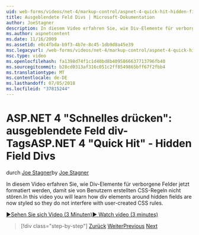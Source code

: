 ```yaml
---
uid: web-forms/videos/net-4/markup-control/aspnet-4-quick-hit-hidden-field-divs
title: Ausgeblendete Feld Divs | Microsoft-Dokumentation
author: JoeStagner
description: In diesem Video erfahren Sie, wie Div-Elemente für verborgene Felder jetzt formatiert werden, damit sie von Benutzern erstellten CSS-Regeln nicht stören.
ms.author: aspnetcontent
ms.date: 11/16/2009
ms.assetid: e0c4fbda-b9f3-4b7e-8c45-1db9d8a45e39
msc.legacyurl: /web-forms/videos/net-4/markup-control/aspnet-4-quick-hit-hidden-field-divs
msc.type: video
ms.openlocfilehash: fa1398d74f1c1d40bd8b4095866637713796fb40
ms.sourcegitcommit: b28cd0313af316c051c2ff8549865bff67f2fbb4
ms.translationtype: MT
ms.contentlocale: de-DE
ms.lasthandoff: 07/05/2018
ms.locfileid: "37815244"
---
```

<a name="aspnet-4-quick-hit---hidden-field-divs"></a><span data-ttu-id="795f8-103">ASP.NET 4 "Schnelles drücken": ausgeblendete Feld div-Tags</span><span class="sxs-lookup"><span data-stu-id="795f8-103">ASP.NET 4 "Quick Hit" - Hidden Field Divs</span></span>
====================
<span data-ttu-id="795f8-104">durch [Joe Stagner](https://github.com/JoeStagner)</span><span class="sxs-lookup"><span data-stu-id="795f8-104">by [Joe Stagner](https://github.com/JoeStagner)</span></span>

<span data-ttu-id="795f8-105">In diesem Video erfahren Sie, wie Div-Elemente für verborgene Felder jetzt formatiert werden, damit sie von Benutzern erstellten CSS-Regeln nicht stören.</span><span class="sxs-lookup"><span data-stu-id="795f8-105">In this video you will learn how div elements around hidden fields are now styled so they do not interfere with user-created CSS rules.</span></span>

[<span data-ttu-id="795f8-106">&#9654;Sehen Sie sich Video (3 Minuten)</span><span class="sxs-lookup"><span data-stu-id="795f8-106">&#9654; Watch video (3 minutes)</span></span>](https://channel9.msdn.com/Blogs/ASP-NET-Site-Videos/aspnet-4-quick-hit-hidden-field-divs)

> [!div class="step-by-step"]
> <span data-ttu-id="795f8-107">[Zurück](aspnet-4-quick-hit-tableless-menu-control.md)
> [Weiter](aspnet-4-quick-hit-disabled-control-styling.md)</span><span class="sxs-lookup"><span data-stu-id="795f8-107">[Previous](aspnet-4-quick-hit-tableless-menu-control.md)
[Next](aspnet-4-quick-hit-disabled-control-styling.md)</span></span>
